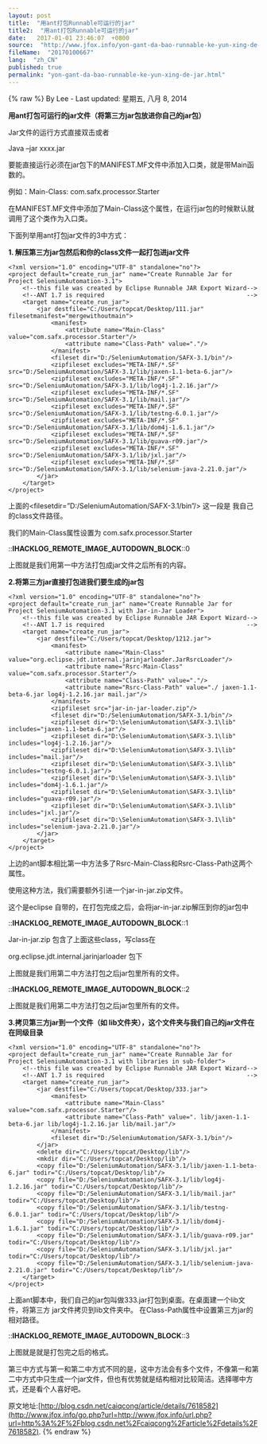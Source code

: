 ```yaml
---
layout: post
title:  "用ant打包Runnable可运行的jar"
title2:  "用ant打包Runnable可运行的jar"
date:   2017-01-01 23:46:07  +0800
source:  "http://www.jfox.info/yon-gant-da-bao-runnable-ke-yun-xing-de-jar.html"
fileName:  "20170100667"
lang:  "zh_CN"
published: true
permalink: "yon-gant-da-bao-runnable-ke-yun-xing-de-jar.html"
---
```

{% raw %}
By Lee - Last updated: 星期五, 八月 8, 2014

**用ant打包可运行的jar文件（将第三方jar包放进你自己的jar包）**

Jar文件的运行方式直接双击或者

Java –jar xxxx.jar

要能直接运行必须在jar包下的MANIFEST.MF文件中添加入口类，就是带Main函数的。

例如：Main-Class: com.safx.processor.Starter

在MANIFEST.MF文件中添加了Main-Class这个属性，在运行jar包的时候默认就调用了这个类作为入口类。

下面列举用ant打包jar文件的3中方式：

**1. 解压第三方jar包然后和你的class文件一起打包进jar文件**

    <?xml version="1.0" encoding="UTF-8" standalone="no"?>
    <project default="create_run_jar" name="Create Runnable Jar for Project SeleniumAutomation-3.1">
        <!--this file was created by Eclipse Runnable JAR Export Wizard-->
        <!--ANT 1.7 is required                                        -->
        <target name="create_run_jar">
            <jar destfile="C:/Users/topcat/Desktop/111.jar" filesetmanifest="mergewithoutmain">
                <manifest>
                    <attribute name="Main-Class" value="com.safx.processor.Starter"/>
                    <attribute name="Class-Path" value="."/>
                </manifest>
                <fileset dir="D:/SeleniumAutomation/SAFX-3.1/bin"/>
                <zipfileset excludes="META-INF/*.SF" src="D:/SeleniumAutomation/SAFX-3.1/lib/jaxen-1.1-beta-6.jar"/>
                <zipfileset excludes="META-INF/*.SF" src="D:/SeleniumAutomation/SAFX-3.1/lib/log4j-1.2.16.jar"/>
                <zipfileset excludes="META-INF/*.SF" src="D:/SeleniumAutomation/SAFX-3.1/lib/mail.jar"/>
                <zipfileset excludes="META-INF/*.SF" src="D:/SeleniumAutomation/SAFX-3.1/lib/testng-6.0.1.jar"/>
                <zipfileset excludes="META-INF/*.SF" src="D:/SeleniumAutomation/SAFX-3.1/lib/dom4j-1.6.1.jar"/>
                <zipfileset excludes="META-INF/*.SF" src="D:/SeleniumAutomation/SAFX-3.1/lib/guava-r09.jar"/>
                <zipfileset excludes="META-INF/*.SF" src="D:/SeleniumAutomation/SAFX-3.1/lib/jxl.jar"/>
                <zipfileset excludes="META-INF/*.SF" src="D:/SeleniumAutomation/SAFX-3.1/lib/selenium-java-2.21.0.jar"/>
            </jar>
        </target>
    </project>
    

上面的<filesetdir=”D:/SeleniumAutomation/SAFX-3.1/bin”/> 这一段是 我自己的class文件路径。 

我们的Main-Class属性设置为 com.safx.processor.Starter

::__IHACKLOG_REMOTE_IMAGE_AUTODOWN_BLOCK__::0

上图就是我们用第一中方法打包成jar文件之后所有的内容。

**2.将第三方jar直接打包进我们要生成的jar包**

    <?xml version="1.0" encoding="UTF-8" standalone="no"?>
    <project default="create_run_jar" name="Create Runnable Jar for Project SeleniumAutomation-3.1 with Jar-in-Jar Loader">
        <!--this file was created by Eclipse Runnable JAR Export Wizard-->
        <!--ANT 1.7 is required                                        -->
        <target name="create_run_jar">
            <jar destfile="C:/Users/topcat/Desktop/1212.jar">
                <manifest>
                    <attribute name="Main-Class" value="org.eclipse.jdt.internal.jarinjarloader.JarRsrcLoader"/>
                    <attribute name="Rsrc-Main-Class" value="com.safx.processor.Starter"/>
                    <attribute name="Class-Path" value="."/>
                    <attribute name="Rsrc-Class-Path" value="./ jaxen-1.1-beta-6.jar log4j-1.2.16.jar mail.jar"/>
                </manifest>
                <zipfileset src="jar-in-jar-loader.zip"/>
                <fileset dir="D:/SeleniumAutomation/SAFX-3.1/bin"/>
                <zipfileset dir="D:\SeleniumAutomation\SAFX-3.1\lib" includes="jaxen-1.1-beta-6.jar"/>
                <zipfileset dir="D:\SeleniumAutomation\SAFX-3.1\lib" includes="log4j-1.2.16.jar"/>
                <zipfileset dir="D:\SeleniumAutomation\SAFX-3.1\lib" includes="mail.jar"/>
                <zipfileset dir="D:\SeleniumAutomation\SAFX-3.1\lib" includes="testng-6.0.1.jar"/>
                <zipfileset dir="D:\SeleniumAutomation\SAFX-3.1\lib" includes="dom4j-1.6.1.jar"/>
                <zipfileset dir="D:\SeleniumAutomation\SAFX-3.1\lib" includes="guava-r09.jar"/>
                <zipfileset dir="D:\SeleniumAutomation\SAFX-3.1\lib" includes="jxl.jar"/>
                <zipfileset dir="D:\SeleniumAutomation\SAFX-3.1\lib" includes="selenium-java-2.21.0.jar"/>
            </jar>
        </target>
    </project>

上边的ant脚本相比第一中方法多了Rsrc-Main-Class和Rsrc-Class-Path这两个属性。

使用这种方法，我们需要额外引进一个jar-in-jar.zip文件。

<zipfileset src=”jar-in-jar-loader.zip”/>

这个是eclipse 自带的，在打包完成之后，会将jar-in-jar.zip解压到你的jar包中

::__IHACKLOG_REMOTE_IMAGE_AUTODOWN_BLOCK__::1

Jar-in-jar.zip  包含了上面这些class，写class在

org.eclipse.jdt.internal.jarinjarloader   包下

上图就是我们用第二中方法打包之后jar包里所有的文件。

::__IHACKLOG_REMOTE_IMAGE_AUTODOWN_BLOCK__::2

上图就是我们用第二中方法打包之后jar包里所有的文件。

**3.拷贝第三方jar到一个文件（如 lib文件夹），这个文件夹与我们自己的jar文件在在同级目录**

    <?xml version="1.0" encoding="UTF-8" standalone="no"?>
    <project default="create_run_jar" name="Create Runnable Jar for Project SeleniumAutomation-3.1 with libraries in sub-folder">
        <!--this file was created by Eclipse Runnable JAR Export Wizard-->
        <!--ANT 1.7 is required                                        -->
        <target name="create_run_jar">
            <jar destfile="C:/Users/topcat/Desktop/333.jar">
                <manifest>
                    <attribute name="Main-Class" value="com.safx.processor.Starter"/>
                    <attribute name="Class-Path" value=". lib/jaxen-1.1-beta-6.jar lib/log4j-1.2.16.jar lib/mail.jar"/>
                </manifest>
                <fileset dir="D:/SeleniumAutomation/SAFX-3.1/bin"/>
            </jar>
            <delete dir="C:/Users/topcat/Desktop/lib"/>
            <mkdir dir="C:/Users/topcat/Desktop/lib"/>
            <copy file="D:/SeleniumAutomation/SAFX-3.1/lib/jaxen-1.1-beta-6.jar" todir="C:/Users/topcat/Desktop/lib"/>
            <copy file="D:/SeleniumAutomation/SAFX-3.1/lib/log4j-1.2.16.jar" todir="C:/Users/topcat/Desktop/lib"/>
            <copy file="D:/SeleniumAutomation/SAFX-3.1/lib/mail.jar" todir="C:/Users/topcat/Desktop/lib"/>
            <copy file="D:/SeleniumAutomation/SAFX-3.1/lib/testng-6.0.1.jar" todir="C:/Users/topcat/Desktop/lib"/>
            <copy file="D:/SeleniumAutomation/SAFX-3.1/lib/dom4j-1.6.1.jar" todir="C:/Users/topcat/Desktop/lib"/>
            <copy file="D:/SeleniumAutomation/SAFX-3.1/lib/guava-r09.jar" todir="C:/Users/topcat/Desktop/lib"/>
            <copy file="D:/SeleniumAutomation/SAFX-3.1/lib/jxl.jar" todir="C:/Users/topcat/Desktop/lib"/>
            <copy file="D:/SeleniumAutomation/SAFX-3.1/lib/selenium-java-2.21.0.jar" todir="C:/Users/topcat/Desktop/lib"/>
        </target>
    </project>

上面ant脚本中，我们自己的jar包叫做333.jar打包到桌面。在桌面建一个lib文件，将第三方 jar文件拷贝到lib文件夹中。 在Class-Path属性中设置第三方jar的相对路径。

::__IHACKLOG_REMOTE_IMAGE_AUTODOWN_BLOCK__::3

上图就是就是打包完之后的格式。

第三中方式与第一和第二中方式不同的是，这中方法会有多个文件，不像第一和第二中方式中只生成一个jar文件，但也有优势就是结构相对比较简洁。选择哪中方式，还是看个人喜好吧。

原文地址:[http://blog.csdn.net/caiqcong/article/details/7618582](http://www.jfox.info/go.php?url=http://www.jfox.info/url.php?url=http%3A%2F%2Fblog.csdn.net%2Fcaiqcong%2Farticle%2Fdetails%2F7618582).
{% endraw %}